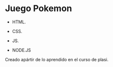 # Juego Pokemon

- HTML.

- CSS.

- JS.

- NODE.JS

Creado apártir de lo aprendido en el curso de plasi.
